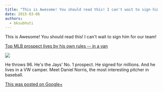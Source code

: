 ```yaml
---
title: "This is Awesome! You should read this! I can't wait to sign him for our team!"
date: 2015-03-06
authors: 
  - bksubhuti
---
```


This is Awesome! You should read this! I can't wait to sign him for our team!﻿

[Top MLB prospect lives by his own rules -- in a van](http://espn.go.com/espn/feature/story/_/id/12420393/top-blue-jays-prospect-daniel-norris-lives-own-code)

[![](https://lh4.googleusercontent.com/proxy/tXkokHzT_CYJ7uL17OpevN8VjP-Nd5RpXoB0bkpdKGW4Qm9p1ccdFsrSqyR0DeWiiR4GYKQYgtFyyQ5Uiq0GpJCZu3WoHfZkIRaaXgACEd_gPWk6CVCq=w506-h303)](http://espn.go.com/espn/feature/story/_/id/12420393/top-blue-jays-prospect-daniel-norris-lives-own-code)

He throws 96. He's the Jays' No. 1 prospect. He signed for millions. And he lives in a VW camper. Meet Daniel Norris, the most interesting pitcher in baseball.

[This was posted on Google+](https://plus.google.com/+BhikkhuSubhuti/posts/ehtrArpfkrY)
